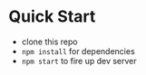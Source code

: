 # Quick Start

* clone this repo
* `npm install` for dependencies
* `npm start` to fire up dev server
